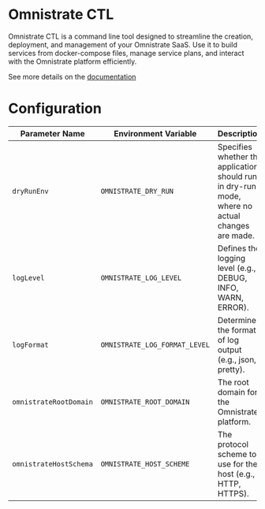 # Omnistrate CTL 

Omnistrate CTL is a command line tool designed to streamline the creation, deployment, and management of your Omnistrate SaaS. Use it to build services from docker-compose files, manage service plans, and interact with the Omnistrate platform efficiently.

See more details on the [documentation](./mkdocs/docs/index.md)

# Configuration

| Parameter Name        | Environment Variable            | Description                                |
|-----------------------|----------------------------------|--------------------------------------------|
| `dryRunEnv`           | `OMNISTRATE_DRY_RUN`           | Specifies whether the application should run in dry-run mode, where no actual changes are made. |
| `logLevel`            | `OMNISTRATE_LOG_LEVEL`         | Defines the logging level (e.g., DEBUG, INFO, WARN, ERROR). |
| `logFormat`           | `OMNISTRATE_LOG_FORMAT_LEVEL`  | Determines the format of log output (e.g., json, pretty). |
| `omnistrateRootDomain`| `OMNISTRATE_ROOT_DOMAIN`       | The root domain for the Omnistrate platform. |
| `omnistrateHostSchema`| `OMNISTRATE_HOST_SCHEME`       | The protocol scheme to use for the host (e.g., HTTP, HTTPS). |

